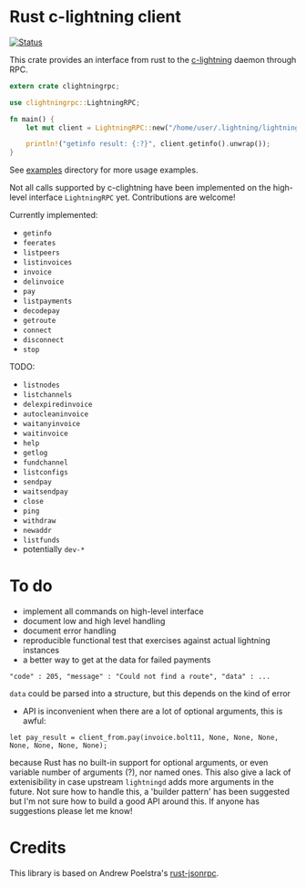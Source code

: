 # Rust c-lightning client

[![Status](https://travis-ci.org/laanwj/rust-clightning-rpc.png?branch=master)](https://travis-ci.org/laanwj/rust-clightning-rpc)

This crate provides an interface from rust to the [c-lightning](https://github.com/ElementsProject/lightning) daemon through RPC.

```rust
extern crate clightningrpc;

use clightningrpc::LightningRPC;

fn main() {
    let mut client = LightningRPC::new("/home/user/.lightning/lightning-rpc".to_string());

    println!("getinfo result: {:?}", client.getinfo().unwrap());
}
```

See [examples](examples/) directory for more usage examples.

Not all calls supported by c-clightning have been implemented on the high-level interface
`LightningRPC` yet. Contributions are welcome!

Currently implemented:

- `getinfo`
- `feerates`
- `listpeers`
- `listinvoices`
- `invoice`
- `delinvoice`
- `pay`
- `listpayments`
- `decodepay`
- `getroute`
- `connect`
- `disconnect`
- `stop`

TODO:

- `listnodes`
- `listchannels`
- `delexpiredinvoice`
- `autocleaninvoice`
- `waitanyinvoice`
- `waitinvoice`
- `help`
- `getlog`
- `fundchannel`
- `listconfigs`
- `sendpay`
- `waitsendpay`
- `close`
- `ping`
- `withdraw`
- `newaddr`
- `listfunds`
- potentially `dev-*`

# To do

- implement all commands on high-level interface
- document low and high level handling
- document error handling
- reproducible functional test that exercises against actual lightning instances
- a better way to get at the data for failed payments

```
"code" : 205, "message" : "Could not find a route", "data" : ...
```

  `data` could be parsed into a structure, but this depends on the kind of error

- API is inconvenient when there are a lot of optional arguments, this is awful:

```
let pay_result = client_from.pay(invoice.bolt11, None, None, None, None, None, None, None);
```

because Rust has no built-in support for optional arguments, or even variable
number of arguments (?), nor named ones. This also give a lack of
extenisibility in case upstream `lightningd` adds more arguments in the future.
Not sure how to handle this, a 'builder pattern' has been suggested but I'm not
sure how to build a good API around this. If anyone has suggestions please let me know!

# Credits

This library is based on Andrew Poelstra's [rust-jsonrpc](https://github.com/apoelstra/rust-jsonrpc).
